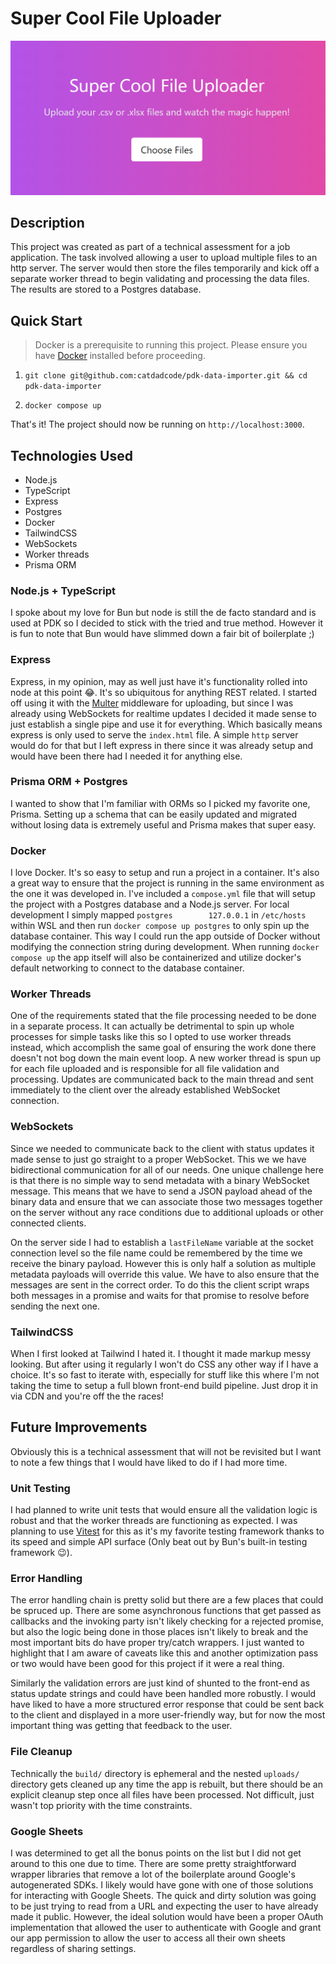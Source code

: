 # Super Cool File Uploader
![](readme-img.png)

## Description
This project was created as part of a technical assessment for a job application. The task involved allowing a user to upload multiple files to an http server. The server would then store the files temporarily and kick off a separate worker thread to begin validating and processing the data files. The results are stored to a Postgres database.

## Quick Start

> Docker is a prerequisite to running this project. Please ensure you have [Docker](https://docker.com) installed before proceeding.

1. `git clone git@github.com:catdadcode/pdk-data-importer.git && cd pdk-data-importer`

2. `docker compose up`

That's it! The project should now be running on `http://localhost:3000`.

## Technologies Used
- Node.js
- TypeScript
- Express
- Postgres
- Docker
- TailwindCSS
- WebSockets
- Worker threads
- Prisma ORM

### Node.js + TypeScript
I spoke about my love for Bun but node is still the de facto standard and is used at PDK so I decided to stick with the tried and true method. However it is fun to note that Bun would have slimmed down a fair bit of boilerplate ;)

### Express
Express, in my opinion, may as well just have it's functionality rolled into node at this point 😂. It's so ubiquitous for anything REST related. I started off using it with the [Multer](https://www.npmjs.com/package/multer) middleware for uploading, but since I was already using WebSockets for realtime updates I decided it made sense to just establish a single pipe and use it for everything. Which basically means express is only used to serve the `index.html` file. A simple `http` server would do for that but I left express in there since it was already setup and would have been there had I needed it for anything else.

### Prisma ORM + Postgres
I wanted to show that I'm familiar with ORMs so I picked my favorite one, Prisma. Setting up a schema that can be easily updated and migrated without losing data is extremely useful and Prisma makes that super easy.

### Docker
I love Docker. It's so easy to setup and run a project in a container. It's also a great way to ensure that the project is running in the same environment as the one it was developed in. I've included a `compose.yml` file that will setup the project with a Postgres database and a Node.js server. For local development I simply mapped `postgres        127.0.0.1` in `/etc/hosts` within WSL and then run `docker compose up postgres` to only spin up the database container. This way I could run the app outside of Docker without modifying the connection string during development. When running `docker compose up` the app itself will also be containerized and utilize docker's default networking to connect to the database container.

### Worker Threads
One of the requirements stated that the file processing needed to be done in a separate process. It can actually be detrimental to spin up whole processes for simple tasks like this so I opted to use worker threads instead, which accomplish the same goal of ensuring the work done there doesn't not bog down the main event loop. A new worker thread is spun up for each file uploaded and is responsible for all file validation and processing. Updates are communicated back to the main thread and sent immediately to the client over the already established WebSocket connection.

### WebSockets
Since we needed to communicate back to the client with status updates it made sense to just go straight to a proper WebSocket. This we we have bidirectional communication for all of our needs. One unique challenge here is that there is no simple way to send metadata with a binary WebSocket message. This means that we have to send a JSON payload ahead of the binary data and ensure that we can associate those two messages together on the server without any race conditions due to additional uploads or other connected clients.

On the server side I had to establish a `lastFileName` variable at the socket connection level so the file name could be remembered by the time we receive the binary payload. However this is only half a solution as multiple metadata payloads will override this value. We have to also ensure that the messages are sent in the correct order. To do this the client script wraps both messages in a promise and waits for that promise to resolve before sending the next one.

### TailwindCSS
When I first looked at Tailwind I hated it. I thought it made markup messy looking. But after using it regularly I won't do CSS any other way if I have a choice. It's so fast to iterate with, especially for stuff like this where I'm not taking the time to setup a full blown front-end build pipeline. Just drop it in via CDN and you're off the the races!

## Future Improvements
Obviously this is a technical assessment that will not be revisited but I want to note a few things that I would have liked to do if I had more time.

### Unit Testing
I had planned to write unit tests that would ensure all the validation logic is robust and that the worker threads are functioning as expected. I was planning to use [Vitest](https://vitest.dev/) for this as it's my favorite testing framework thanks to its speed and simple API surface (Only beat out by Bun's built-in testing framework 😉).

### Error Handling
The error handling chain is pretty solid but there are a few places that could be spruced up. There are some asynchronous functions that get passed as callbacks and the invoking party isn't likely checking for a rejected promise, but also the logic being done in those places isn't likely to break and the most important bits do have proper try/catch wrappers. I just wanted to highlight that I am aware of caveats like this and another optimization pass or two would have been good for this project if it were a real thing.

Similarly the validation errors are just kind of shunted to the front-end as status update strings and could have been handled more robustly. I would have liked to have a more structured error response that could be sent back to the client and displayed in a more user-friendly way, but for now the most important thing was getting that feedback to the user.

### File Cleanup
Technically the `build/` directory is ephemeral and the nested `uploads/` directory gets cleaned up any time the app is rebuilt, but there should be an explicit cleanup step once all files have been processed. Not difficult, just wasn't top priority with the time constraints.

### Google Sheets
I was determined to get all the bonus points on the list but I did not get around to this one due to time. There are some pretty straightforward wrapper libraries that remove a lot of the boilerplate around Google's autogenerated SDKs. I likely would have gone with one of those solutions for interacting with Google Sheets. The quick and dirty solution was going to be just trying to read from a URL and expecting the user to have already made it public. However, the ideal solution would have been a proper OAuth implementation that allowed the user to authenticate with Google and grant our app permission to allow the user to access all their own sheets regardless of sharing settings.